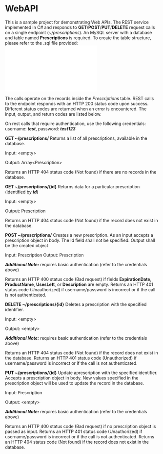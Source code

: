 # WebAPI

This is a sample project for demonstrating Web APIs. The REST service implemented in C# and responds to **GET**/**POST**/**PUT**/**DELETE** request calls on a single endpoint (_~/prescriptions_). An MySQL server with a database and table named **Prescriptions** is required. To create the table structure, please refer to the .sql file provided: ![migrations.sql](/migrations/migrations.sql)

The calls operate on the records inside the _Prescriptions_ table. REST calls to the endpoint responds with an HTTP 200 status code upon success. Different status codes are returned when an error is encountered. The input, output, and return codes are listed below.

On rest calls that require authentication, use the following credentials: username: **_test_**, password: _**test123**_

**GET ~/prescriptions/**
Returns a list of all prescriptions, available in the database.

Input: &lt;empty&gt;

Output: Array&lt;Prescription&gt;

Returns an HTTP 404 status code (Not found) if there are no records in the database.

**GET ~/prescriptions/{id}**
Returns data for a particular prescription (identified by **_id_**)

Input: &lt;empty&gt;

Output: Prescription

Returns an HTTP 404 status code (Not found) if the record does not exist in the database.

**POST ~/prescriptions/**
Creates a new prescription. As an input accepts a prescription object in body. The Id field shall not be specified. Output shall be the created object

Input: Prescription
Output: Prescription

_**Additional Note:**_ requires basic authentication (refer to the credentials above)

Returns an HTTP 400 status code (Bad request) if fields **ExpirationDate**, **ProductName**, **UsesLeft**, or **Description** are empty.
Returns an HTTP 401 status code (Unauthorized) if username/password is incorrect or if the call is not authenticated.

**DELETE ~/prescriptions/{id}**
Deletes a prescription with the specified identifier.

Input: &lt;empty&gt;

Output: &lt;empty&gt;

_**Additional Note:**_ requires basic authentication (refer to the credentials above)

Returns an HTTP 404 status code (Not found) if the record does not exist in the database.
Returns an HTTP 401 status code (Unauthorized) if username/password is incorrect or if the call is not authenticated.

**PUT ~/prescriptions/{id}**
Update aprescription with the specified identifier. Accepts a prescription object in body. New values specified in the prescription object will be used to update the record in the database.

Input: Prescription

Output: &lt;empty&gt;

_**Additional Note:**_ requires basic authentication (refer to the credentials above)

Returns an HTTP 400 status code (Bad request) if no prescription object is passed as input.
Returns an HTTP 401 status code (Unauthorized) if username/password is incorrect or if the call is not authenticated.
Returns an HTTP 404 status code (Not found) if the record does not exist in the database.
